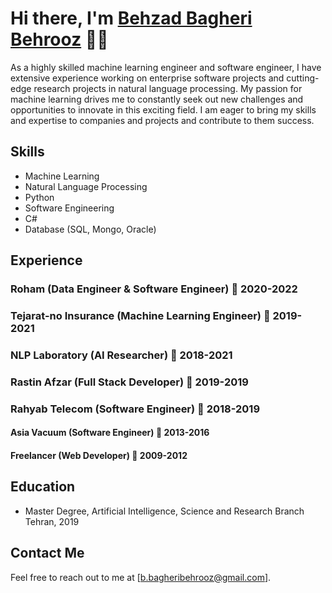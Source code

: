 # Hi there, I'm [Behzad Bagheri Behrooz](https://www.kaggle.com/behzadb) 👨‍💻

As a highly skilled machine learning engineer and software engineer, I have extensive experience working on enterprise software projects and cutting-edge research projects in natural language processing. My passion for machine learning drives me to constantly seek out new challenges and opportunities to innovate in this exciting field. I am eager to bring my skills and expertise to companies and projects and contribute to them success.

## Skills

- Machine Learning
- Natural Language Processing
- Python
- Software Engineering
- C#
- Database (SQL, Mongo, Oracle)

## Experience

### Roham (Data Engineer & Software Engineer) 📅 2020-2022
### Tejarat-no Insurance (Machine Learning Engineer) 📅 2019-2021
### NLP Laboratory (AI Researcher) 📅 2018-2021
### Rastin Afzar (Full Stack Developer) 📅 2019-2019
### Rahyab Telecom (Software Engineer) 📅 2018-2019
#### Asia Vacuum (Software Engineer) 📅 2013-2016
#### Freelancer (Web Developer) 📅 2009-2012

## Education

- Master Degree, Artificial Intelligence, Science and Research Branch Tehran, 2019

## Contact Me
Feel free to reach out to me at [b.bagheribehrooz@gmail.com].
